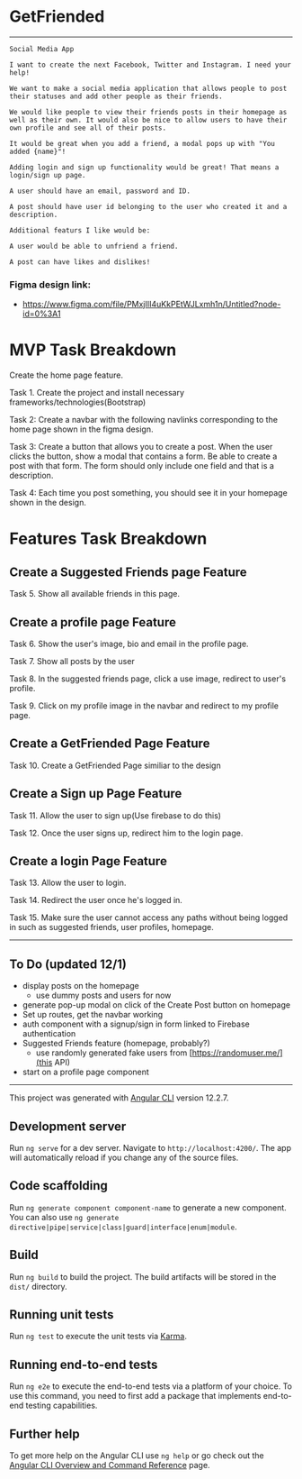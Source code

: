 # GetFriended
---
```
Social Media App

I want to create the next Facebook, Twitter and Instagram. I need your help! 

We want to make a social media application that allows people to post their statuses and add other people as their friends.

We would like people to view their friends posts in their homepage as well as their own. It would also be nice to allow users to have their own profile and see all of their posts.

It would be great when you add a friend, a modal pops up with "You added {name}"!

Adding login and sign up functionality would be great! That means a login/sign up page.

A user should have an email, password and ID.

A post should have user id belonging to the user who created it and a description.

Additional featurs I like would be: 

A user would be able to unfriend a friend.

A post can have likes and dislikes!

```

### Figma design link:
  - https://www.figma.com/file/PMxjIII4uKkPEtWJLxmh1n/Untitled?node-id=0%3A1

# MVP Task Breakdown

Create the home page feature.

Task 1. Create the project and install necessary frameworks/technologies(Bootstrap)

Task 2: Create a navbar with the following navlinks corresponding to the home page shown in the figma design.

Task 3: Create a button that allows you to create a post. When the user clicks the button, show a modal that contains a form. Be able to create a post with that form. The form should only include one field and that is a description. 

Task 4: Each time you post something, you should see it in your homepage shown in the design.

# Features Task Breakdown

## Create a Suggested Friends page Feature

Task 5. Show all available friends in this page.

## Create a profile page Feature

Task 6. Show the user's image, bio and email in the profile page.

Task 7. Show all posts by the user

Task 8. In the suggested friends page, click a use image, redirect to user's profile.

Task 9. Click on my profile image in the navbar and redirect to my profile page.

## Create a GetFriended Page Feature

Task 10. Create a GetFriended Page similiar to the design


## Create a Sign up Page Feature

Task 11. Allow the user to sign up(Use firebase to do this)

Task 12. Once the user signs up, redirect him to the login page.

## Create a login Page Feature

Task 13. Allow the user to login. 

Task 14. Redirect the user once he's logged in.

Task 15. Make sure the user cannot access any paths without being logged in such as suggested friends, user profiles, homepage.




---
## To Do (updated 12/1)
- display posts on the homepage
  - use dummy posts and users for now
- generate pop-up modal on click of the Create Post button on homepage
- Set up routes, get the navbar working
- auth component with a signup/sign in form linked to Firebase authentication
- Suggested Friends feature (homepage, probably?)
  - use randomly generated fake users from [https://randomuser.me/](this API)
- start on a profile page component
---
This project was generated with [Angular CLI](https://github.com/angular/angular-cli) version 12.2.7.

## Development server

Run `ng serve` for a dev server. Navigate to `http://localhost:4200/`. The app will automatically reload if you change any of the source files.

## Code scaffolding

Run `ng generate component component-name` to generate a new component. You can also use `ng generate directive|pipe|service|class|guard|interface|enum|module`.

## Build

Run `ng build` to build the project. The build artifacts will be stored in the `dist/` directory.

## Running unit tests

Run `ng test` to execute the unit tests via [Karma](https://karma-runner.github.io).

## Running end-to-end tests

Run `ng e2e` to execute the end-to-end tests via a platform of your choice. To use this command, you need to first add a package that implements end-to-end testing capabilities.

## Further help

To get more help on the Angular CLI use `ng help` or go check out the [Angular CLI Overview and Command Reference](https://angular.io/cli) page.
